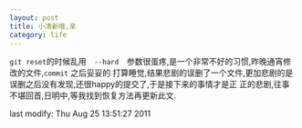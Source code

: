 ```yaml
---
layout: post
title: 小清新哦,亲
category: life
---
```

`git reset`的时候乱用　`--hard`　参数很蛋疼,是一个非常不好的习惯,昨晚通宵修改的文件,`commit` 之后妥妥的
打算睡觉,结果悲剧的误删了一个文件,更加悲剧的是误删之后没有发现,还很happy的提交了,于是接下来的事情才是正
正的悲剧,往事不堪回首,日明中,等我找到恢复方法再更新此文.

last modify: Thu Aug 25 13:51:27 2011
